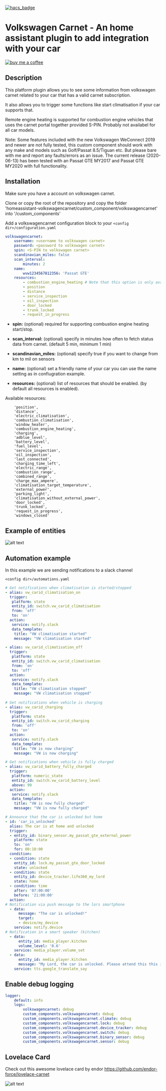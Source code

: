 [![hacs_badge](https://img.shields.io/badge/HACS-Default-orange.svg)](https://github.com/custom-components/hacs)

Volkswagen Carnet - An home assistant plugin to add integration with your car
============================================================
[![buy me a coffee](https://www.buymeacoffee.com/assets/img/custom_images/yellow_img.png)](https://www.buymeacoffee.com/robinostlund)

Description
------------
This platform plugin allows you to see some information from volkswagen carnet related to your car that has a valid carnet subscription.

It also allows you to trigger some functions like start climatisation if your car supports that.

Remote engine heating is supported for combustion engine vehicles that uses the carnet portal together provided S-PIN. Probably not availabel for all car models.

Note: Some features included with the new Volkswagen WeConnect 2019 and newer are not fully tested, this custom component should work with any make and models such as Golf/Passat 8.5/Tiguan etc. But please bare with me and report any faults/errors as an issue.
The current release (2020-06-13) has been tested with an Passat GTE MY2017 and Passat GTE MY2020 with full functionality.

Installation
------------

Make sure you have a account on volkswagen carnet.

Clone or copy the root of the repository and copy the folder 'homeassistant-volkswagencarnet/custom_component/volkswagencarnet' into '<config dir>/custom_components'

Add a volkswagencarnet configuration block to your `<config dir>/configuration.yaml`
```yaml
volkswagencarnet:
    username: <username to volkswagen carnet>
    password: <password to volkswagen carnet>
    spin: <S-PIN to volkswagen carnet>  
    scandinavian_miles: false
    scan_interval: 
        minutes: 2
    name:
        wvw1234567812356: 'Passat GTE'
    resources:
        - combustion_engine_heating # Note that this option is only available for 2019> Facelift model
        - position
        - distance
        - service_inspection
        - oil_inspection
        - door_locked
        - trunk_locked
        - request_in_progress
```

* **spin:** (optional) required for supporting combustion engine heating start/stop.

* **scan_interval:** (optional) specify in minutes how often to fetch status data from carnet. (default 5 min, minimum 1 min)

* **scandinavian_miles:** (optional) specify true if you want to change from km to mil on sensors

* **name:** (optional) set a friendly name of your car you can use the name setting as in confiugration example.

* **resources:** (optional) list of resources that should be enabled. (by default all resources is enabled).

Available resources:
```
    'position',
    'distance',
    'electric_climatisation',
    'combustion_climatisation',
    'window_heater',
    'combustion_engine_heating',
    'charging',
    'adblue_level',
    'battery_level',
    'fuel_level',
    'service_inspection',
    'oil_inspection',
    'last_connected',
    'charging_time_left',
    'electric_range',
    'combustion_range',
    'combined_range',
    'charge_max_ampere',
    'climatisation_target_temperature',
    'external_power',
    'parking_light',
    'climatisation_without_external_power',
    'door_locked',
    'trunk_locked',
    'request_in_progress',
    'windows_closed'
```

Example of entities
------------
![alt text](https://user-images.githubusercontent.com/12171819/55963464-30216480-5c73-11e9-9b91-3bf06672ef36.png)



Automation example
------------
In this example we are sending notifications to a slack channel

`<config dir>/automations.yaml`
```yaml
# Get notifications when climatisation is started/stopped
- alias: vw_carid_climatisation_on
  trigger:
   platform: state
   entity_id: switch.vw_carid_climatisation
   from: 'off'
   to: 'on'
  action:
   service: notify.slack
   data_template:
    title: "VW climatisation started"
    message: "VW climatisation started"

- alias: vw_carid_climatisation_off
  trigger:
   platform: state
   entity_id: switch.vw_carid_climatisation
   from: 'on'
   to: 'off'
  action:
   service: notify.slack
   data_template:
    title: "VW climatisation stopped"
    message: "VW climatisation stopped"
    
# Get notifications when vehicle is charging
- alias: vw_carid_charging
  trigger:
   platform: state
   entity_id: switch.vw_carid_charging
   from: 'off'
   to: 'on'
  action:
   service: notify.slack
   data_template:
    title: "VW is now charging"
    message: "VW is now charging"

# Get notifications when vehicle is fully charged
- alias: vw_carid_battery_fully_charged
  trigger:
   platform: numeric_state
   entity_id: switch.vw_carid_battery_level
   above: 99
  action:
   service: notify.slack
   data_template:
    title: "VW is now fully charged"
    message: "VW is now fully charged"

# Announce that the car is unlocked but home
- id: 'car_is_unlocked'
  alias: The car is at home and unlocked
  trigger:
  - entity_id: binary_sensor.my_passat_gte_external_power
    platform: state
    to: 'on'
    for: 00:10:00
  condition:
  - condition: state
    entity_id: lock.my_passat_gte_door_locked
    state: unlocked
  - condition: state
    entity_id: device_tracker.life360_my_lord
    state: home
  - condition: time
    after: '07:00:00'
    before: '21:00:00'
  action:
# Notification via push message to the lors smartphone
  - data:
      message: "The car is unlocked!"
      target:
      - device/my_device
    service: notify.device
# Notification in a smart speaker (kitchen)
  - data:
      entity_id: media_player.kitchen
      volume_level: '0.6'
    service: media_player.volume_set
  - data:
      entity_id: media_player.kitchen
      message: "My Lord, the car is unlocked. Please attend this this issue at your earliest inconvenience!"
    service: tts.google_translate_say


```

Enable debug logging
------------
```yaml
logger:
    default: info
    logs:
        volkswagencarnet: debug
        custom_components.volkswagencarnet: debug
        custom_components.volkswagencarnet.climate: debug
        custom_components.volkswagencarnet.lock: debug
        custom_components.volkswagencarnet.device_tracker: debug
        custom_components.volkswagencarnet.switch: debug
        custom_components.volkswagencarnet.binary_sensor: debug
        custom_components.volkswagencarnet.sensor: debug
 ```

Lovelace Card
------------
Check out this awesome lovelace card by endor
https://github.com/endor-force/lovelace-carnet

![alt text](https://user-images.githubusercontent.com/12171819/55963632-7d9dd180-5c73-11e9-9eea-c2b211f6843b.png)
